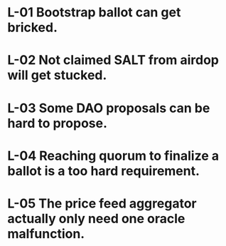 # L-01 Bootstrap ballot can get bricked.

# L-02 Not claimed SALT from airdop will get stucked. 

# L-03 Some DAO proposals can be hard to propose.

# L-04 Reaching quorum to finalize a ballot is a too hard requirement.

# L-05 The price feed aggregator actually only need one oracle malfunction.


